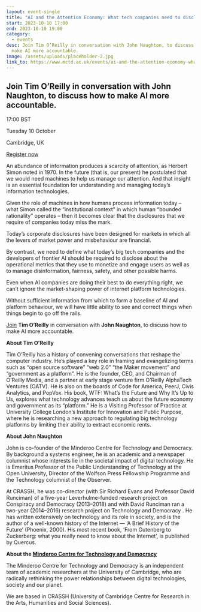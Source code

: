```yaml
---
layout: event-single
title: "AI and the Attention Economy: What tech companies need to disclose"
start: 2023-10-10 17:00
end: 2023-10-10 19:00
category:
  - events
desc: Join Tim O’Reilly in conversation with John Naughton, to discuss how to
  make AI more accountable.
image: /assets/uploads/placeholder-2.jpg
link_to: https://www.mctd.ac.uk/events/ai-and-the-attention-economy-what-tech-companies-need-to-disclose/
---
```

## Join Tim O’Reilly in conversation with John Naughton, to discuss how to make AI more accountable.

17:00 BST 

Tuesday 10 October 

Cambridge, UK

[Register now](https://www.eventbrite.co.uk/e/ai-and-the-attention-economy-what-tech-companies-need-to-disclose-tickets-705804579497?aff=oddtdtcreator)

An abundance of information produces a scarcity of attention, as Herbert Simon noted in 1970. In the future (that is, our present) he postulated that we would need machines to help us manage our attention. And that insight is an essential foundation for understanding and managing today’s information technologies. 

Given the role of machines in how humans process information today – what Simon called the “institutional context” in which human “bounded rationality” operates – then it becomes clear that the disclosures that we require of companies today miss the mark. 

Today’s corporate disclosures have been designed for markets in which all the levers of market power and misbehaviour are financial. 

By contrast, we need to define what today’s big tech companies and the developers of frontier AI should be required to disclose about the operational metrics that they use to monetize and engage users as well as to manage disinformation, fairness, safety, and other possible harms. 

Even when AI companies are doing their best to do everything right, we can’t ignore the market-shaping power of internet platform technologies. 

Without sufficient information from which to form a baseline of AI and platform behaviour, we will have little ability to see and correct things when things begin to go off the rails.

[Join](https://www.eventbrite.co.uk/e/ai-and-the-attention-economy-what-tech-companies-need-to-disclose-tickets-705804579497?aff=oddtdtcreator) **Tim O’Reilly** in conversation with **John Naughton**, to discuss how to make AI more accountable.

**About Tim O’Reilly**

Tim O’Reilly has a history of convening conversations that reshape the computer industry. He’s played a key role in framing and evangelizing terms such as “open source software” “web 2.0” “the Maker movement” and “government as a platform”. He is the founder, CEO, and Chairman of O’Reilly Media, and a partner at early stage venture firm O’Reilly AlphaTech Ventures (OATV). He is also on the boards of Code for America, PeerJ, Civis Analytics, and PopVox. His book, WTF: What’s the Future and Why It’s Up to Us, explores what technology advances teach us about the future economy and government as its “platform.” He is a Visiting Professor of Practice at University College London’s Institute for Innovation and Public Purpose, where he is researching a new approach to regulating big technology platforms by limiting their ability to extract economic rents.

**About John Naughton** 

John is co-founder of the Minderoo Centre for Technology and Democracy. By background a systems engineer, he is an academic and a newspaper columnist whose interests lie in the societal impact of digital technology. He is Emeritus Professor of the Public Understanding of Technology at the Open University, Director of the Wolfson Press Fellowship Programme and the Technology columnist of the Observer.

At CRASSH, he was co-director (with Sir Richard Evans and Professor David Runciman) of a five-year Leverhulme-funded research project on Conspiracy and Democracy (2013–2018) and with David Runciman ran a two-year (2014–2016) research project on Technology and Democracy . He has written extensively on technology and its role in society, and is the author of a well-known history of the Internet — ‘A Brief History of the Future’ (Phoenix, 2000). His most recent book, ‘From Gutenberg to Zuckerberg: what you really need to know about the Internet’, is published by Quercus.

**About the [Minderoo Centre for Technology and Democracy](https://www.mctd.ac.uk/)**

The Minderoo Centre for Technology and Democracy is an independent team of academic researchers at the University of Cambridge, who are radically rethinking the power relationships between digital technologies, society and our planet.

We are based in CRASSH (University of Cambridge Centre for Research in the Arts, Humanities and Social Sciences).